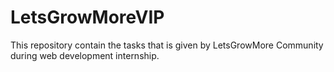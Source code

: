 # LetsGrowMoreVIP
This repository contain the tasks that is given by LetsGrowMore Community during web development internship.
